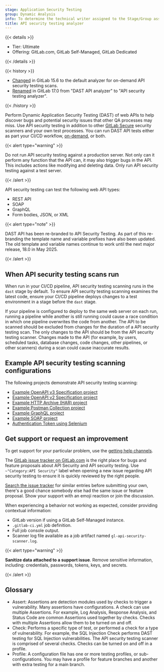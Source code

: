 ```yaml
---
stage: Application Security Testing
group: Dynamic Analysis
info: To determine the technical writer assigned to the Stage/Group associated with this page, see https://handbook.gitlab.com/handbook/product/ux/technical-writing/#assignments
title: API security testing analyzer
---
```


{{< details >}}

- Tier: Ultimate
- Offering: GitLab.com, GitLab Self-Managed, GitLab Dedicated

{{< /details >}}

{{< history >}}

- [Changed](https://gitlab.com/groups/gitlab-org/-/epics/4254) in GitLab 15.6 to the default analyzer for on-demand API security testing scans.
- [Renamed](https://gitlab.com/gitlab-org/gitlab/-/issues/457449) in GitLab 17.0 from "DAST API analyzer" to "API security testing analyzer".

{{< /history >}}

Perform Dynamic Application Security Testing (DAST) of web APIs to help discover bugs and potential
security issues that other QA processes may miss. Use API security testing in addition to
other [GitLab Secure](../_index.md) security scanners and your own test processes. You can run DAST
API tests either as part your CI/CD workflow, [on-demand](../dast/on-demand_scan.md), or both.

{{< alert type="warning" >}}

Do not run API security testing against a production server. Not only can it perform any function that
the API can, it may also trigger bugs in the API. This includes actions like modifying and deleting
data. Only run API security testing against a test server.

{{< /alert >}}

API security testing can test the following web API types:

- REST API
- SOAP
- GraphQL
- Form bodies, JSON, or XML

{{< alert type="note" >}}

DAST API has been re-branded to API Security Testing. As part of this re-branding the template
name and variable prefixes have also been updated. The old template and variable names continue to work until the next major release, 18.0 in May 2025.

{{< /alert >}}

## When API security testing scans run

When run in your CI/CD pipeline, API security testing scanning runs in the `dast` stage by default. To ensure
API security testing scanning examines the latest code, ensure your CI/CD pipeline deploys changes to a test
environment in a stage before the `dast` stage.

If your pipeline is configured to deploy to the same web server on each run, running a pipeline
while another is still running could cause a race condition in which one pipeline overwrites the
code from another. The API to be scanned should be excluded from changes for the duration of a
API security testing scan. The only changes to the API should be from the API security testing scanner. Changes made to the
API (for example, by users, scheduled tasks, database changes, code changes, other pipelines, or
other scanners) during a scan could cause inaccurate results.

## Example API security testing scanning configurations

The following projects demonstrate API security testing scanning:

- [Example OpenAPI v3 Specification project](https://gitlab.com/gitlab-org/security-products/demos/api-dast/openapi-v3-example)
- [Example OpenAPI v2 Specification project](https://gitlab.com/gitlab-org/security-products/demos/api-dast/openapi-example)
- [Example HTTP Archive (HAR) project](https://gitlab.com/gitlab-org/security-products/demos/api-dast/har-example)
- [Example Postman Collection project](https://gitlab.com/gitlab-org/security-products/demos/api-dast/postman-example)
- [Example GraphQL project](https://gitlab.com/gitlab-org/security-products/demos/api-dast/graphql-example)
- [Example SOAP project](https://gitlab.com/gitlab-org/security-products/demos/api-dast/soap-example)
- [Authentication Token using Selenium](https://gitlab.com/gitlab-org/security-products/demos/api-dast/auth-token-selenium)

## Get support or request an improvement

To get support for your particular problem, use the [getting help channels](https://about.gitlab.com/get-help/).

The [GitLab issue tracker on GitLab.com](https://gitlab.com/gitlab-org/gitlab/-/issues) is the right place for bugs and feature proposals about API Security and API security testing.
Use `~"Category:API Security"` label when opening a new issue regarding API security testing to ensure it is quickly reviewed by the right people.

[Search the issue tracker](https://gitlab.com/gitlab-org/gitlab/-/issues) for similar entries before submitting your own, there's a good chance somebody else had the same issue or feature proposal. Show your support with an emoji reaction or join the discussion.

When experiencing a behavior not working as expected, consider providing contextual information:

- GitLab version if using a GitLab Self-Managed instance.
- `.gitlab-ci.yml` job definition.
- Full job console output.
- Scanner log file available as a job artifact named `gl-api-security-scanner.log`.

{{< alert type="warning" >}}

**Sanitize data attached to a support issue**. Remove sensitive information, including: credentials, passwords, tokens, keys, and secrets.

{{< /alert >}}

## Glossary

- Assert: Assertions are detection modules used by checks to trigger a vulnerability. Many assertions have
  configurations. A check can use multiple Assertions. For example, Log Analysis, Response Analysis,
  and Status Code are common Assertions used together by checks. Checks with multiple Assertions
  allow them to be turned on and off.
- Check: Performs a specific type of test, or performed a check for a type of vulnerability. For
  example, the SQL Injection Check performs DAST testing for SQL Injection vulnerabilities. The API security testing scanner is comprised of several checks. Checks can be turned on and off in a profile.
- Profile: A configuration file has one or more testing profiles, or sub-configurations. You may
  have a profile for feature branches and another with extra testing for a main branch.
